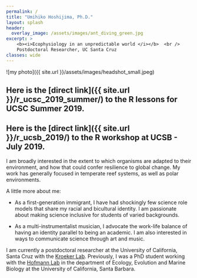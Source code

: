 ```yaml
---
permalink: /
title: "Umihiko Hoshijima, Ph.D."
layout: splash
header:
  overlay_image: /assets/images/ant_diving_green.jpg
excerpt: >
    <b><i>Ecophysiology in an unpredictable world </i></b>  <br />
    Postdoctoral Researcher, UC Santa Cruz
classes: wide
---
```


![my photo]({{ site.url }}/assets/images/headshot_small.jpeg)

## Here is the [direct link]({{ site.url }}/r_ucsc_2019_summer/) to the R lessons for UCSC Summer 2019.
## Here is the [direct link]({{ site.url }}/r_ucsb_2019/) to the R workshop at UCSB - July 2019.



I am broadly interested in the extent to which organisms are adapted to their environment, and how that could confer resilience to global change. My work has generally focused in temperate reef systems, as well as polar environments.

A little more about me:

* As a first-generation immigrant, I have had shockingly few science role models that share my racial  and bicultural identity. I am passionate about making science inclusive for students of varied backgrounds.

* As a multi-instrumentalist musician, I advocate the work-life balance of having an identity parallel to being an academic. I am also interested in ways to communicate science through art and music.

I am currently a postdoctoral researcher at the University of California, Santa Cruz with the [Kroeker Lab](http://kristy-kroeker.squarespace.com/). Previously, I was a PhD student working with the [Hofmann Lab](http://www.hofmannlab.com/) in the department of Ecology, Evolution and Marine Biology at the University of California, Santa Barbara.
